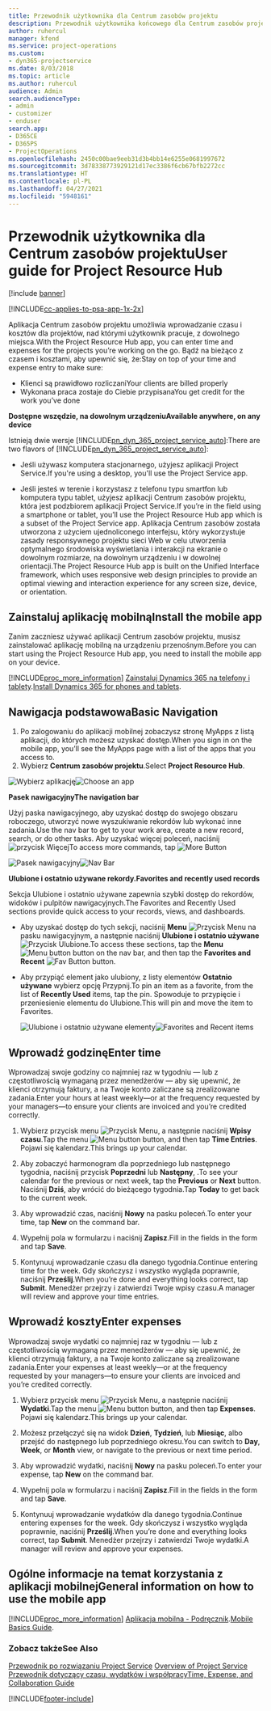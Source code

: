 ```yaml
---
title: Przewodnik użytkownika dla Centrum zasobów projektu
description: Przewodnik użytkownika końcowego dla Centrum zasobów projektu dla Project Service
author: ruhercul
manager: kfend
ms.service: project-operations
ms.custom:
- dyn365-projectservice
ms.date: 8/03/2018
ms.topic: article
ms.author: ruhercul
audience: Admin
search.audienceType:
- admin
- customizer
- enduser
search.app:
- D365CE
- D365PS
- ProjectOperations
ms.openlocfilehash: 2450c00bae9eeb31d3b4bb14e6255e0681997672
ms.sourcegitcommit: 3d78338773929121d17ec3386f6cb67bfb2272cc
ms.translationtype: HT
ms.contentlocale: pl-PL
ms.lasthandoff: 04/27/2021
ms.locfileid: "5948161"
---
```

# <a name="user-guide-for-project-resource-hub"></a><span data-ttu-id="7cf53-103">Przewodnik użytkownika dla Centrum zasobów projektu</span><span class="sxs-lookup"><span data-stu-id="7cf53-103">User guide for Project Resource Hub</span></span>

[!include [banner](../includes/psa-now-project-operations.md)]

[!INCLUDE[cc-applies-to-psa-app-1x-2x](../includes/cc-applies-to-psa-app-1x-2x.md)]

<span data-ttu-id="7cf53-104">Aplikacja Centrum zasobów projektu umożliwia wprowadzanie czasu i kosztów dla projektów, nad którymi użytkownik pracuje, z dowolnego miejsca.</span><span class="sxs-lookup"><span data-stu-id="7cf53-104">With the Project Resource Hub app, you can enter time and expenses for the projects you’re working on the go.</span></span> <span data-ttu-id="7cf53-105">Bądź na bieżąco z czasem i kosztami, aby upewnić się, że:</span><span class="sxs-lookup"><span data-stu-id="7cf53-105">Stay on top of your time and expense entry to make sure:</span></span>

- <span data-ttu-id="7cf53-106">Klienci są prawidłowo rozliczani</span><span class="sxs-lookup"><span data-stu-id="7cf53-106">Your clients are billed properly</span></span>
- <span data-ttu-id="7cf53-107">Wykonana praca zostaje do Ciebie przypisana</span><span class="sxs-lookup"><span data-stu-id="7cf53-107">You get credit for the work you’ve done</span></span>

<span data-ttu-id="7cf53-108">**Dostępne wszędzie, na dowolnym urządzeniu**</span><span class="sxs-lookup"><span data-stu-id="7cf53-108">**Available anywhere, on any device**</span></span>

<span data-ttu-id="7cf53-109">Istnieją dwie wersje [!INCLUDE[pn_dyn_365_project_service_auto](../includes/pn-dyn-365-project-service-auto.md)]:</span><span class="sxs-lookup"><span data-stu-id="7cf53-109">There are two flavors of [!INCLUDE[pn_dyn_365_project_service_auto](../includes/pn-dyn-365-project-service-auto.md)]:</span></span> 

- <span data-ttu-id="7cf53-110">Jeśli używasz komputera stacjonarnego, użyjesz aplikacji Project Service.</span><span class="sxs-lookup"><span data-stu-id="7cf53-110">If you're using a desktop, you'll use the Project Service app.</span></span> 

- <span data-ttu-id="7cf53-111">Jeśli jesteś w terenie i korzystasz z telefonu typu smartfon lub komputera typu tablet, użyjesz aplikacji Centrum zasobów projektu, która jest podzbiorem aplikacji Project Service.</span><span class="sxs-lookup"><span data-stu-id="7cf53-111">If you’re in the field using a smartphone or tablet, you’ll use the Project Resource Hub app which is a subset of the Project Service  app.</span></span> <span data-ttu-id="7cf53-112">Aplikacja Centrum zasobów została utworzona z użyciem ujednoliconego interfejsu, który wykorzystuje zasady responsywnego projektu sieci Web w celu utworzenia optymalnego środowiska wyświetlania i interakcji na ekranie o dowolnym rozmiarze, na dowolnym urządzeniu i w dowolnej orientacji.</span><span class="sxs-lookup"><span data-stu-id="7cf53-112">The Project Resource Hub app is built on the Unified Interface framework, which uses responsive web design principles to provide an optimal viewing and interaction experience for any screen size, device, or orientation.</span></span> 


## <a name="install-the-mobile-app"></a><span data-ttu-id="7cf53-113">Zainstaluj aplikację mobilną</span><span class="sxs-lookup"><span data-stu-id="7cf53-113">Install the mobile app</span></span>
<span data-ttu-id="7cf53-114">Zanim zaczniesz używać aplikacji Centrum zasobów projektu, musisz zainstalować aplikację mobilną na urządzeniu przenośnym.</span><span class="sxs-lookup"><span data-stu-id="7cf53-114">Before you can start using the Project Resource Hub app, you need to install the mobile app on your device.</span></span> 

[!INCLUDE[proc_more_information](../includes/proc-more-information.md)] <span data-ttu-id="7cf53-115">[Zainstaluj Dynamics 365 na telefony i tablety](/dynamics365/mobile-app/install-dynamics-365-for-phones-and-tablets).</span><span class="sxs-lookup"><span data-stu-id="7cf53-115">[Install Dynamics 365 for phones and tablets](/dynamics365/mobile-app/install-dynamics-365-for-phones-and-tablets).</span></span>

## <a name="basic-navigation"></a><span data-ttu-id="7cf53-116">Nawigacja podstawowa</span><span class="sxs-lookup"><span data-stu-id="7cf53-116">Basic Navigation</span></span>
1.  <span data-ttu-id="7cf53-117">Po zalogowaniu do aplikacji mobilnej zobaczysz stronę MyApps z listą aplikacji, do których możesz uzyskać dostęp.</span><span class="sxs-lookup"><span data-stu-id="7cf53-117">When you sign in on the mobile app, you’ll see the MyApps page with a list of the apps that you access to.</span></span> 
2.  <span data-ttu-id="7cf53-118">Wybierz **Centrum zasobów projektu**.</span><span class="sxs-lookup"><span data-stu-id="7cf53-118">Select **Project Resource Hub**.</span></span>

<span data-ttu-id="7cf53-119">![Wybierz aplikację](media/chooseApp_1.png "Wybierz aplikację")</span><span class="sxs-lookup"><span data-stu-id="7cf53-119">![Choose an app](media/chooseApp_1.png "Choose an app")</span></span>

<span data-ttu-id="7cf53-120">**Pasek nawigacyjny**</span><span class="sxs-lookup"><span data-stu-id="7cf53-120">**The navigation bar**</span></span>

<span data-ttu-id="7cf53-121">Użyj paska nawigacyjnego, aby uzyskać dostęp do swojego obszaru roboczego, utworzyć nowe wyszukiwanie rekordów lub wykonać inne zadania.</span><span class="sxs-lookup"><span data-stu-id="7cf53-121">Use the nav bar to get to your work area, create a new record, search, or do other tasks.</span></span> <span data-ttu-id="7cf53-122">Aby uzyskać więcej poleceń, naciśnij ![przycisk Więcej](media/MoreButton.png "Przycisk Więcej")</span><span class="sxs-lookup"><span data-stu-id="7cf53-122">To access more commands, tap ![More Button](media/MoreButton.png "More Button")</span></span>

<span data-ttu-id="7cf53-123">![Pasek nawigacyjny](media/NavBar_2.png "Pasek nawigacyjny")</span><span class="sxs-lookup"><span data-stu-id="7cf53-123">![Nav Bar](media/NavBar_2.png "Nav Bar")</span></span>

<span data-ttu-id="7cf53-124">**Ulubione i ostatnio używane rekordy.**</span><span class="sxs-lookup"><span data-stu-id="7cf53-124">**Favorites and recently used records**</span></span>

<span data-ttu-id="7cf53-125">Sekcja Ulubione i ostatnio używane zapewnia szybki dostęp do rekordów, widoków i pulpitów nawigacyjnych.</span><span class="sxs-lookup"><span data-stu-id="7cf53-125">The Favorites and Recently Used sections provide quick access to your records, views, and dashboards.</span></span> 

- <span data-ttu-id="7cf53-126">Aby uzyskać dostęp do tych sekcji, naciśnij **Menu** ![Przycisk Menu](media/MenuButton.png "Przycisk Menu") na pasku nawigacyjnym, a następnie naciśnij **Ulubione i ostatnio używane** ![Przycisk Ulubione](media/FavButton.png "Przycisk Ulubione").</span><span class="sxs-lookup"><span data-stu-id="7cf53-126">To access these sections, tap the **Menu** ![Menu button](media/MenuButton.png "Menu button") button on the nav bar, and then tap the **Favorites and Recent** ![Fav Button](media/FavButton.png "Fav Button") button.</span></span>

- <span data-ttu-id="7cf53-127">Aby przypiąć element jako ulubiony, z listy elementów **Ostatnio używane** wybierz opcję Przypnij.</span><span class="sxs-lookup"><span data-stu-id="7cf53-127">To pin an item as a favorite, from the list of **Recently Used** items, tap the pin.</span></span> <span data-ttu-id="7cf53-128">Spowoduje to przypięcie i przeniesienie elementu do Ulubione.</span><span class="sxs-lookup"><span data-stu-id="7cf53-128">This will pin and move the item to Favorites.</span></span>

  <span data-ttu-id="7cf53-129">![Ulubione i ostatnio używane elementy](media/Favs_3.png "Ulubione i ostatnio używane elementy")</span><span class="sxs-lookup"><span data-stu-id="7cf53-129">![Favorites and Recent items](media/Favs_3.png "Favorites and Recent items")</span></span>
 
## <a name="enter-time"></a><span data-ttu-id="7cf53-130">Wprowadź godzinę</span><span class="sxs-lookup"><span data-stu-id="7cf53-130">Enter time</span></span>
<span data-ttu-id="7cf53-131">Wprowadzaj swoje godziny co najmniej raz w tygodniu — lub z częstotliwością wymaganą przez menedżerów — aby się upewnić, że klienci otrzymują faktury, a na Twoje konto zaliczane są zrealizowane zadania.</span><span class="sxs-lookup"><span data-stu-id="7cf53-131">Enter your hours at least weekly—or at the frequency requested by your managers—to ensure your clients are invoiced and you’re credited correctly.</span></span>

1. <span data-ttu-id="7cf53-132">Wybierz przycisk menu ![Przycisk Menu](media/MenuButton.png "Przycisk Menu"), a następnie naciśnij **Wpisy czasu**.</span><span class="sxs-lookup"><span data-stu-id="7cf53-132">Tap the menu ![Menu button](media/MenuButton.png "Menu button") button, and then tap **Time Entries**.</span></span> <span data-ttu-id="7cf53-133">Pojawi się kalendarz.</span><span class="sxs-lookup"><span data-stu-id="7cf53-133">This brings up your calendar.</span></span>

2. <span data-ttu-id="7cf53-134">Aby zobaczyć harmonogram dla poprzedniego lub następnego tygodnia, naciśnij przycisk **Poprzedni** lub **Następny**, .</span><span class="sxs-lookup"><span data-stu-id="7cf53-134">To see your calendar for the previous or next week, tap the **Previous** or **Next** button.</span></span> <span data-ttu-id="7cf53-135">Naciśnij **Dziś**, aby wrócić do bieżącego tygodnia.</span><span class="sxs-lookup"><span data-stu-id="7cf53-135">Tap **Today** to get back to the current week.</span></span>

3. <span data-ttu-id="7cf53-136">Aby wprowadzić czas, naciśnij **Nowy** na pasku poleceń.</span><span class="sxs-lookup"><span data-stu-id="7cf53-136">To enter your time, tap **New** on the command bar.</span></span> 

4. <span data-ttu-id="7cf53-137">Wypełnij pola w formularzu i naciśnij **Zapisz**.</span><span class="sxs-lookup"><span data-stu-id="7cf53-137">Fill in the fields in the form and tap **Save**.</span></span>

5. <span data-ttu-id="7cf53-138">Kontynuuj wprowadzanie czasu dla danego tygodnia.</span><span class="sxs-lookup"><span data-stu-id="7cf53-138">Continue entering time for the week.</span></span> <span data-ttu-id="7cf53-139">Gdy skończysz i wszystko wygląda poprawnie, naciśnij **Prześlij**.</span><span class="sxs-lookup"><span data-stu-id="7cf53-139">When you’re done and everything looks correct, tap **Submit**.</span></span> <span data-ttu-id="7cf53-140">Menedżer przejrzy i zatwierdzi Twoje wpisy czasu.</span><span class="sxs-lookup"><span data-stu-id="7cf53-140">A manager will review and approve your time entries.</span></span>

## <a name="enter-expenses"></a><span data-ttu-id="7cf53-141">Wprowadź koszty</span><span class="sxs-lookup"><span data-stu-id="7cf53-141">Enter expenses</span></span> 
<span data-ttu-id="7cf53-142">Wprowadzaj swoje wydatki co najmniej raz w tygodniu — lub z częstotliwością wymaganą przez menedżerów — aby się upewnić, że klienci otrzymują faktury, a na Twoje konto zaliczane są zrealizowane zadania.</span><span class="sxs-lookup"><span data-stu-id="7cf53-142">Enter your expenses at least weekly—or at the frequency requested by your managers—to ensure your clients are invoiced and you’re credited correctly.</span></span>

1. <span data-ttu-id="7cf53-143">Wybierz przycisk menu ![Przycisk Menu](media/MenuButton.png "Przycisk Menu"), a następnie naciśnij **Wydatki**.</span><span class="sxs-lookup"><span data-stu-id="7cf53-143">Tap the menu ![Menu button](media/MenuButton.png "Menu button") button, and then tap **Expenses**.</span></span> <span data-ttu-id="7cf53-144">Pojawi się kalendarz.</span><span class="sxs-lookup"><span data-stu-id="7cf53-144">This brings up your calendar.</span></span>

2. <span data-ttu-id="7cf53-145">Możesz przełączyć się na widok **Dzień**, **Tydzień**, lub **Miesiąc**, albo przejść do następnego lub poprzedniego okresu.</span><span class="sxs-lookup"><span data-stu-id="7cf53-145">You can switch to **Day**, **Week**, or **Month** view, or navigate to the previous or next time period.</span></span> 

3. <span data-ttu-id="7cf53-146">Aby wprowadzić wydatki, naciśnij **Nowy** na pasku poleceń.</span><span class="sxs-lookup"><span data-stu-id="7cf53-146">To enter your expense, tap **New** on the command bar.</span></span> 

4. <span data-ttu-id="7cf53-147">Wypełnij pola w formularzu i naciśnij **Zapisz**.</span><span class="sxs-lookup"><span data-stu-id="7cf53-147">Fill in the fields in the form and tap **Save**.</span></span>

5. <span data-ttu-id="7cf53-148">Kontynuuj wprowadzanie wydatków dla danego tygodnia.</span><span class="sxs-lookup"><span data-stu-id="7cf53-148">Continue entering expenses for the week.</span></span> <span data-ttu-id="7cf53-149">Gdy skończysz i wszystko wygląda poprawnie, naciśnij **Prześlij**.</span><span class="sxs-lookup"><span data-stu-id="7cf53-149">When you’re done and everything looks correct, tap **Submit**.</span></span> <span data-ttu-id="7cf53-150">Menedżer przejrzy i zatwierdzi Twoje wydatki.</span><span class="sxs-lookup"><span data-stu-id="7cf53-150">A manager will review and approve your expenses.</span></span>

## <a name="general-information-on-how-to-use-the-mobile-app"></a><span data-ttu-id="7cf53-151">Ogólne informacje na temat korzystania z aplikacji mobilnej</span><span class="sxs-lookup"><span data-stu-id="7cf53-151">General information on how to use the mobile app</span></span> 
[!INCLUDE[proc_more_information](../includes/proc-more-information.md)] <span data-ttu-id="7cf53-152">[Aplikacja mobilna - Podręcznik](/dynamics365/mobile-app/dynamics-365-phones-tablets-users-guide).</span><span class="sxs-lookup"><span data-stu-id="7cf53-152">[Mobile Basics Guide](/dynamics365/mobile-app/dynamics-365-phones-tablets-users-guide).</span></span>

### <a name="see-also"></a><span data-ttu-id="7cf53-153">Zobacz także</span><span class="sxs-lookup"><span data-stu-id="7cf53-153">See Also</span></span>  
 <span data-ttu-id="7cf53-154">[Przewodnik po rozwiązaniu Project Service](../psa/overview.md) </span><span class="sxs-lookup"><span data-stu-id="7cf53-154">[Overview of Project Service](../psa/overview.md) </span></span>  
 [<span data-ttu-id="7cf53-155">Przewodnik dotyczący czasu, wydatków i współpracy</span><span class="sxs-lookup"><span data-stu-id="7cf53-155">Time, Expense, and Collaboration Guide</span></span>](../psa/time-expense-collaboration-guide.md)   
 


[!INCLUDE[footer-include](../includes/footer-banner.md)]